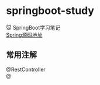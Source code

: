# springboot-study
:mouse: SpringBoot学习笔记  
[Spring源码地址](http://repo.spring.io/simple/libs-release-local/org/springframework/ "Spring源码地址")
## 常用注解 ##
@RestController  
@
